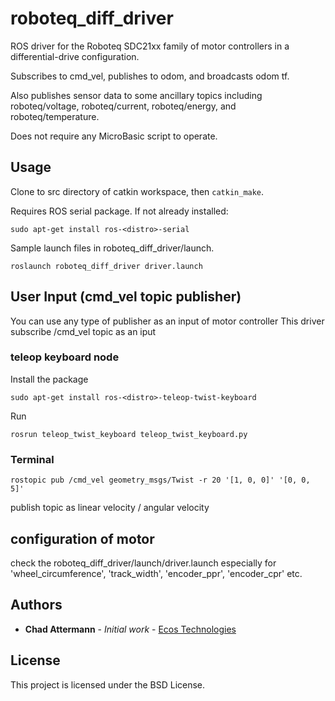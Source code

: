 # roboteq_diff_driver

ROS driver for the Roboteq SDC21xx family of motor controllers in a differential-drive configuration.

Subscribes to cmd_vel, publishes to odom, and broadcasts odom tf.

Also publishes sensor data to some ancillary topics including roboteq/voltage, roboteq/current, roboteq/energy, and roboteq/temperature.

Does not require any MicroBasic script to operate.

## Usage

Clone to src directory of catkin workspace, then `catkin_make`.

Requires ROS serial package. If not already installed:
```
sudo apt-get install ros-<distro>-serial
```

Sample launch files in roboteq_diff_driver/launch.

```
roslaunch roboteq_diff_driver driver.launch
```



## User Input (cmd_vel topic publisher)
You can use any type of publisher as an input of motor controller
This driver subscribe /cmd_vel topic as an iput

### teleop keyboard node
Install the package
```
sudo apt-get install ros-<distro>-teleop-twist-keyboard
```
Run
```
rosrun teleop_twist_keyboard teleop_twist_keyboard.py
```

### Terminal
```
rostopic pub /cmd_vel geometry_msgs/Twist -r 20 '[1, 0, 0]' '[0, 0, 5]'
```
publish topic as linear velocity / angular velocity


## configuration of motor
check the roboteq_diff_driver/launch/driver.launch
especially for
'wheel_circumference', 'track_width', 'encoder_ppr', 'encoder_cpr' etc.


## Authors

* **Chad Attermann** - *Initial work* - [Ecos Technologies](https://github.com/ecostech)

## License

This project is licensed under the BSD License.

